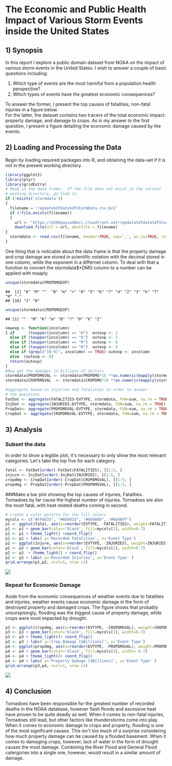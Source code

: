 # The Economic and Public Health Impact of Various Storm Events inside the United States
## 1) Synopsis

In this report I explore a public domain dataset from NOAA on the impact of various storm events in the United States.  I wish to answer a couple of basic questions including:   
 
1.    Which type of events are the most harmful from a population health perspective?  
2.    Which types of events have the greatest economic consequences?  
  
To answer the former, I present the top causes of fatalities, non-fatal injuries in a figure below.  
 For the latter, the dataset contains two tracers of the total economic impact: property damage, and damage to crops.  As in my answer to the first question, I present a figure detailing the economic damage caused by the events.  



## 2) Loading and Processing the Data
Begin by loading required packages into R, and obtaining the data-set if it is not in the present working directory.

```r
library(ggplot2)
library(plyr)
library(gridExtra)
# Read in the data frame.  If the file does not exist in the current
# working directory, go find it.
if (!exists('stormdata'))
{
  filename = 'repdata%2Fdata%2FStormData.csv.bz2'
  if (!file.exists(filename))
  {
    url <- "https://d396qusza40orc.cloudfront.net/repdata%2Fdata%2FStormData.csv.bz2"
    download.file(url = url, destfile = filename)
}
  stormdata <- read.csv(filename, header=TRUE, sep=',', as.is=TRUE, strip.white=TRUE)
}
```

One thing that is noticable about the data frame is that the property damage and crop damage are stored in scientific notation with the decimal stored in one column, while the exponent in a differnet column. To deal with that a function to convert the stormdata$*DMG column to a number can be applied with maaply.

```r
unique(stormdata$PROPDMGEXP)
```

```
##  [1] "K" "M" ""  "B" "m" "+" "0" "5" "6" "?" "4" "2" "3" "h" "7" "H" "-"
## [18] "1" "8"
```

```r
unique(stormdata$CROPDMGEXP)
```

```
## [1] ""  "M" "K" "m" "B" "?" "0" "k" "2"
```

```r
newexp <- function(incolumn)
{ if      (toupper(incolumn) == "H")  outexp <- 2
  else if (toupper(incolumn) == "K")  outexp <- 3
  else if (toupper(incolumn) == "M")  outexp <- 6
  else if (toupper(incolumn) == "B")  outexp <- 9
  else if (grepl("[0-9]", incolumn) == TRUE) outexp <- incolumn
  else  (outexp <- 0)
  return(outexp)
}
#Now get the damages in Billions of dollars
stormdata$PROPDMGVAL <- stormdata$PROPDMG*10 **as.numeric(mapply(stormdata$PROPDMGEXP, FUN='newexp'))/(1.0e+9)
stormdata$CROPDMGVAL  <- stormdata$CROPDMG*10 **as.numeric(mapply(stormdata$CROPDMGEXP, FUN='newexp'))/(1.0e+9)
```


```r
#aggregate based on injuries and fatalities in order to answer 
# the questions
FatDat <- aggregate(FATALITIES~EVTYPE, stormdata, FUN=sum, na.rm = TRUE)
InjDat <- aggregate(INJURIES~EVTYPE, stormdata, FUN=sum, na.rm = TRUE)
PropDat<- aggregate(PROPDMGVAL~EVTYPE, stormdata, FUN=sum, na.rm = TRUE)
CropDat <- aggregate(CROPDMGVAL~EVTYPE, stormdata, FUN=sum, na.rm = TRUE)
```

## 3) Analysis

### Subset the data
In order to show a legible plot, it's necessary to only show the most relevant categories.  Let's take the top five for each category.  


```r
fatal <- FatDat[order(-FatDat$FATALITIES), ][1:5, ]
injure <- InjDat[order(-InjDat$INJURIES), ][1:5, ]
cropdmg <- CropDat[order(-CropDat$CROPDMGVAL), ][1:5, ]
propdmg <- PropDat[order(-PropDat$PROPDMGVAL), ][1:5, ]
```

###Make a bar plot showing the top causes of Injuries, Fatalities.  
Tornadoes by far cause the highest number of injuries.  Tornadoes are also the most fatal, with heat related deaths coming in second. 

```r
# create a color palette for the fill colors
mycols <- c("#FF6633", "#669933", "#660000", "#6666FF")
p1 <- ggplot(fatal, aes(x=reorder(EVTYPE, -FATALITIES), weight=FATALITIES)) 
p1 <- p1 + geom_bar(color='black', fill=mycols[1], width=0.7) 
p1 <- p1 + theme_light() +coord_flip()
p1 <- p1 + labs( y='Recorded Fatalities', x='Event Type')
p2 <- ggplot(injure, aes(x=reorder(EVTYPE, -INJURIES), weight=INJURIES)) 
p2 <- p2 + geom_bar(color='black', fill=mycols[2], width=0.7) 
p2 <- p2  + theme_light() + coord_flip()
p2 <- p2 + labs( y='Recorded Injuries', x='Event Type' )
grid.arrange(p1,p2, ncol=1, nrow =2)
```

![](project2_files/figure-html/unnamed-chunk-5-1.png)<!-- -->

### Repeat for Economic Damage  

Aside from the economic consequences of weather events due to fatalities and injuries, weather events cause economic damage in the form of destroyed property and damaged crops.  The figure shows that probably unsurspisingly, flooding was the biggest cause of property damage, while crops were most impacted by drought.  


```r
p3 <- ggplot(cropdmg, aes(x=reorder(EVTYPE, -CROPDMGVAL), weight=CROPDMGVAL)) 
p3 <- p3 + geom_bar(color='black', fill=mycols[3], width=0.7) 
p3 <- p3 + theme_light()+ coord_flip()
p3 <- p3 + labs( y='Crop Damage [$Billions]', x='Event Type')
p4 <- ggplot(propdmg, aes(x=reorder(EVTYPE, -PROPDMGVAL), weight=PROPDMGVAL)) 
p4 <- p4 + geom_bar(color='black', fill=mycols[4], width= 0.7) 
p4 <- p4 + theme_light()+ coord_flip()
p4 <- p4 + labs( y='Property Damage [$Billions]', x='Event Type' )
grid.arrange(p3,p4, ncol=1, nrow =2)
```

![](project2_files/figure-html/unnamed-chunk-6-1.png)<!-- -->

## 4) Conclusion  

Tornadoes have been responsible for the greatest number of recorded deaths in the NOAA database, however flash floods and excessive heat have proven to be quite deadly as well.  When it comes to non-fatal injuries, Tornadoes still lead, but other factors like thunderstorms come into play.  When it comes to economic damage to crops and property, flooding is one of the most significant causes.  This isn't too much of a surprise considering how much property damage can be caused by a flooded basement.  When it comes to damaging crops, however, lack of water in the form of drought causes the most damage.  Combining the River Flood and General Flood catergories into a single one, however, would result in a similar amount of damage.
